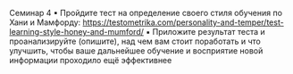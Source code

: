 Семинар 4
▪ Пройдите тест на определение своего стиля обучения по Хани и Мамфорду:
https://testometrika.com/personality-and-temper/test-learning-style-honey-and-mumford/
▪ Приложите результат теста и проанализируйте (опишите), над чем вам стоит
поработать и что улучшить, чтобы ваше дальнейшее обучение и восприятие новой
информации проходило ещё эффективнее